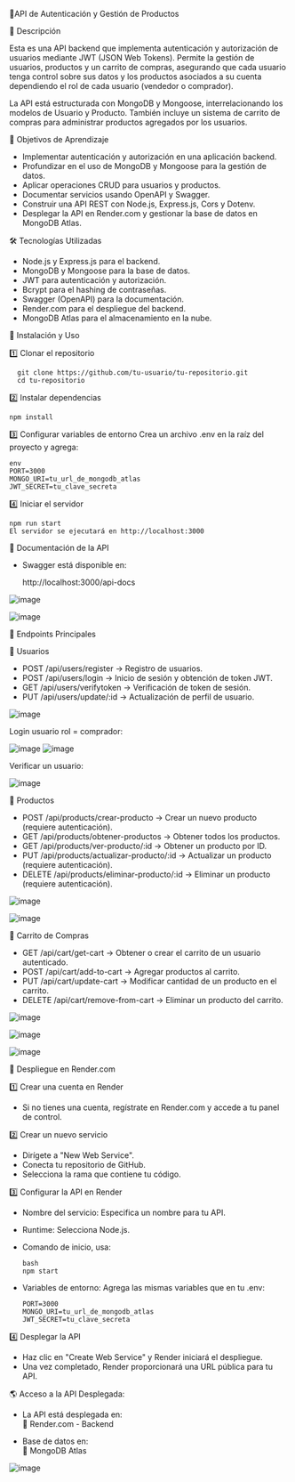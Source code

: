 🛒API de Autenticación y Gestión de Productos 

📌 Descripción

Esta es una API backend que implementa autenticación y autorización de usuarios mediante JWT (JSON Web Tokens). Permite la gestión de usuarios, productos y un carrito de compras, asegurando que cada usuario tenga control sobre sus datos y los productos asociados a su cuenta dependiendo el rol de cada usuario (vendedor o comprador).

La API está estructurada con MongoDB y Mongoose, interrelacionando los modelos de Usuario y Producto. También incluye un sistema de carrito de compras para administrar productos agregados por los usuarios.


🎯 Objetivos de Aprendizaje
- Implementar autenticación y autorización en una aplicación backend.
- Profundizar en el uso de MongoDB y Mongoose para la gestión de datos.
- Aplicar operaciones CRUD para usuarios y productos.
- Documentar servicios usando OpenAPI y Swagger.
- Construir una API REST con Node.js, Express.js, Cors y Dotenv.
- Desplegar la API en Render.com y gestionar la base de datos en MongoDB Atlas.
  
🛠️ Tecnologías Utilizadas
- Node.js y Express.js para el backend.
- MongoDB y Mongoose para la base de datos.
- JWT para autenticación y autorización.
- Bcrypt para el hashing de contraseñas.
- Swagger (OpenAPI) para la documentación.
- Render.com para el despliegue del backend.
- MongoDB Atlas para el almacenamiento en la nube.


🚀 Instalación y Uso

1️⃣ Clonar el repositorio
    
      git clone https://github.com/tu-usuario/tu-repositorio.git
      cd tu-repositorio
      
2️⃣ Instalar dependencias

    npm install
    
3️⃣ Configurar variables de entorno
  Crea un archivo .env en la raíz del proyecto y agrega:

    env
    PORT=3000
    MONGO_URI=tu_url_de_mongodb_atlas
    JWT_SECRET=tu_clave_secreta
    
4️⃣ Iniciar el servidor
    
    npm run start
    El servidor se ejecutará en http://localhost:3000

📖 Documentación de la API
  - Swagger está disponible en:
    
    http://localhost:3000/api-docs
    
![image](https://github.com/user-attachments/assets/e7f38084-0715-4204-90f3-72e5d9dde860)

![image](https://github.com/user-attachments/assets/d8688b2f-971a-4735-bb18-70e410e7f50f)

📌 Endpoints Principales

🔹 Usuarios

- POST /api/users/register → Registro de usuarios.
- POST /api/users/login → Inicio de sesión y obtención de token JWT.
- GET /api/users/verifytoken → Verificación de token de sesión.
- PUT /api/users/update/:id → Actualización de perfil de usuario.

![image](https://github.com/user-attachments/assets/61661030-07fc-494d-9697-b036f7fa0a4c)
  
  Login usuario rol = comprador:
  
  ![image](https://github.com/user-attachments/assets/16f2b6e1-59ff-4b18-bf96-955a4cdafb0b)
  ![image](https://github.com/user-attachments/assets/afc388ce-f615-4504-93b0-dedb18efa55e)
    
  Verificar un usuario:
  
  ![image](https://github.com/user-attachments/assets/0ab5b157-475f-4271-b995-f98cc851ecfe)



🔹 Productos

- POST /api/products/crear-producto → Crear un nuevo producto (requiere autenticación).
- GET /api/products/obtener-productos → Obtener todos los productos.
- GET /api/products/ver-producto/:id → Obtener un producto por ID.
- PUT /api/products/actualizar-producto/:id → Actualizar un producto (requiere autenticación).
- DELETE /api/products/eliminar-producto/:id → Eliminar un producto (requiere autenticación).
  
![image](https://github.com/user-attachments/assets/e822ef6c-e9a3-4db9-97e9-ea89764f4b9e)
    
![image](https://github.com/user-attachments/assets/04ec2f59-d62a-493a-96ca-f654fa5b4aa5)


🔹 Carrito de Compras
- GET /api/cart/get-cart → Obtener o crear el carrito de un usuario autenticado.
- POST /api/cart/add-to-cart → Agregar productos al carrito.
- PUT /api/cart/update-cart → Modificar cantidad de un producto en el carrito.
- DELETE /api/cart/remove-from-cart → Eliminar un producto del carrito.
    
![image](https://github.com/user-attachments/assets/f141b8ea-dd01-4f0a-95fa-588dd93ef4bf)

![image](https://github.com/user-attachments/assets/6ec18b24-d6da-424c-971d-bd6caa6f13f8)

![image](https://github.com/user-attachments/assets/c9ae1745-8ac9-49b4-952f-20f04ffdd841)


🚀 Despliegue en Render.com

1️⃣ Crear una cuenta en Render
- Si no tienes una cuenta, regístrate en Render.com y accede a tu panel de control.

2️⃣ Crear un nuevo servicio
- Dirígete a "New Web Service".
- Conecta tu repositorio de GitHub.
- Selecciona la rama que contiene tu código.
  
3️⃣ Configurar la API en Render
- Nombre del servicio: Especifica un nombre para tu API.
- Runtime: Selecciona Node.js.
- Comando de inicio, usa:
  
      bash
      npm start
  
- Variables de entorno: Agrega las mismas variables que en tu .env:
  
      PORT=3000
      MONGO_URI=tu_url_de_mongodb_atlas
      JWT_SECRET=tu_clave_secreta
  
4️⃣ Desplegar la API
- Haz clic en "Create Web Service" y Render iniciará el despliegue.
- Una vez completado, Render proporcionará una URL pública para tu API.

  
🌎 Acceso a la API Desplegada:

- La API está desplegada en:   
    🔗 Render.com - Backend
    
- Base de datos en:   
    🔗 MongoDB Atlas
  
![image](https://github.com/user-attachments/assets/4c3ccfcf-e2e8-46ac-b027-961b1658f271)
